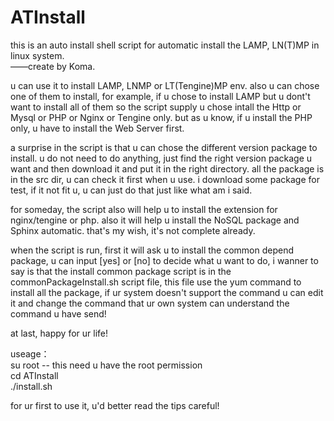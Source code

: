 # ATInstall
this is an auto install shell script for automatic install the LAMP, LN(T)MP in linux system.<br/>
——create by Koma.

u can use it to install LAMP, LNMP or LT(Tengine)MP env.
also u can chose one of them to install, for example, if u chose to install LAMP but u dont't want to install all of them
so the script supply u chose intall the Http or Mysql or PHP or Nginx or Tengine only.
but as u know, if u install the PHP only, u have to install the Web Server first.

a surprise in the script is that u can chose the different version package to install. u do not need to do anything, just find the right version package u want and then download it and put it in the right directory. all the package is in the src dir, u can check it first when u use. i download some package for test, if it not fit u, u can just do that just like what am i said.

for someday, the script also will help u to install the extension for nginx/tengine or php.
also it will help u install the NoSQL package and Sphinx automatic.
that's my wish, it's not complete already.

when the script is run, first it will ask u to install the common depend package, u can input [yes] or [no] to decide what u want to do, i wanner to say is that the install common package script is in the commonPackageInstall.sh script file, this file use the yum command to install all the package, if ur system doesn't support the command u can edit it and change the command that ur own system can understand the command u have send!

at last, happy for ur life!


useage：<br/>
su root    --  this need u have the root permission<br/>
cd ATInstall<br/>
./install.sh<br/>

for ur first to use it, u'd better read the tips careful!
